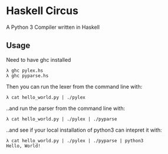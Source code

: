 # Haskell Circus

A Python 3 Compiler written in Haskell

## Usage

Need to have ghc installed

    λ ghc pylex.hs
    λ ghc pyparse.hs

Then you can run the lexer from the command line with:

    λ cat hello_world.py | ./pylex

..and run the parser from the command line with:

    λ cat hello_world.py | ./pylex | ./pyparse

..and see if your local installation of python3 can intepret it with:

    λ cat hello_world.py | ./pylex | ./pyparse | python3
    Hello, World!
